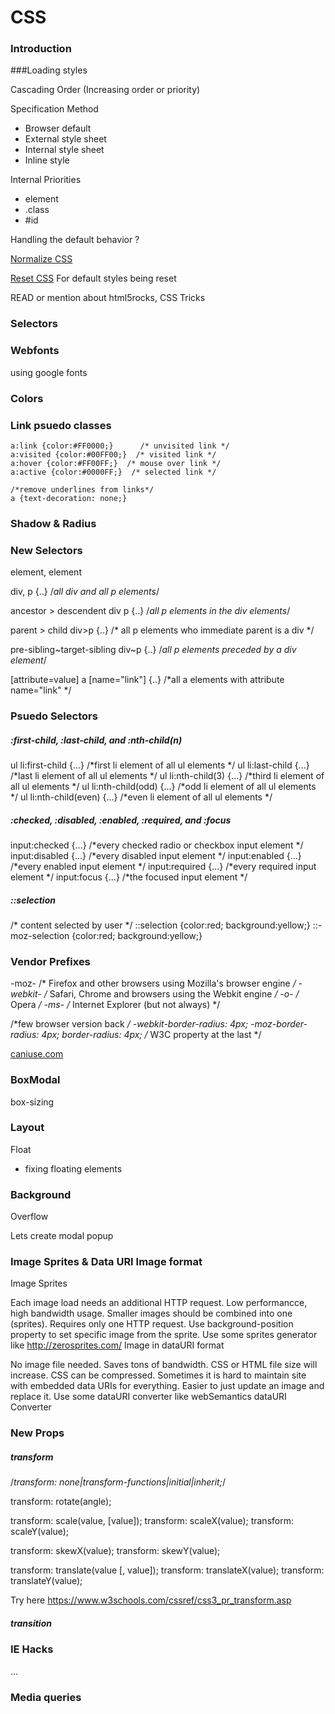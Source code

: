 # CSS

### Introduction


###Loading styles

Cascading Order (Increasing order or priority)

Specification Method
- Browser default
- External style sheet
- Internal style sheet
- Inline style

Internal Priorities

- element
- .class
- #id

Handling the default behavior ?

[Normalize CSS](http://necolas.github.io/normalize.css/)

[Reset CSS](http://meyerweb.com/eric/tools/css/reset/index.html)
For default styles being reset

READ or mention about
html5rocks, CSS Tricks

### Selectors

### Webfonts
using google fonts

### Colors


### Link psuedo classes

```
a:link {color:#FF0000;}      /* unvisited link */
a:visited {color:#00FF00;}  /* visited link */
a:hover {color:#FF00FF;}  /* mouse over link */
a:active {color:#0000FF;}  /* selected link */

/*remove underlines from links*/
a {text-decoration: none;}
```

### Shadow & Radius

### New Selectors

element, element

div, p {..} /*all div and all p elements*/

ancestor > descendent
div p {..} /*all p elements in the div elements*/

parent > child
div>p {..} /* all p elements who immediate parent is a div */

pre-sibling~target-sibling
div~p {..} /*all p elements preceded by a div element*/

[attribute=value]
a [name="link"] {..} /*all a elements with attribute name="link" */


### Psuedo Selectors

##### :first-child, :last-child, and :nth-child(n)

ul li:first-child {...} /*first li element of all ul elements */
ul li:last-child {...} /*last li element of all ul elements */
ul li:nth-child(3) {...} /*third li element of all ul elements */
ul li:nth-child(odd) {...} /*odd li element of all ul elements */
ul li:nth-child(even) {...} /*even li element of all ul elements */


##### :checked, :disabled, :enabled, :required, and :focus

input:checked {...} /*every checked radio or checkbox input element */
input:disabled {...} /*every disabled input element */
input:enabled {...} /*every enabled input element */
input:required {...} /*every required input element */
input:focus {...} /*the focused input element */

##### ::selection
/* content selected by user */
::selection {color:red; background:yellow;}
::-moz-selection {color:red; background:yellow;}



### Vendor Prefixes
-moz-     /* Firefox and other browsers using Mozilla's browser engine */
-webkit-  /* Safari, Chrome and browsers using the Webkit engine */
-o-       /* Opera */
-ms-      /* Internet Explorer (but not always) */

/*few browser version back */
-webkit-border-radius: 4px;
-moz-border-radius: 4px;
border-radius: 4px; /* W3C property at the last */

[caniuse.com](caniuse.com)

### BoxModal
box-sizing

### Layout
Float
- fixing floating elements


### Background

Overflow

Lets create modal popup

### Image Sprites & Data URI Image format
Image Sprites

Each image load needs an additional HTTP request. Low performancce, high bandwidth usage.
Smaller images should be combined into one (sprites). Requires only one HTTP request.
Use background-position property to set specific image from the sprite.
Use some sprites generator like http://zerosprites.com/
Image in dataURI format

No image file needed. Saves tons of bandwidth.
CSS or HTML file size will increase. CSS can be compressed.
Sometimes it is hard to maintain site with embedded data URIs for everything. Easier to just update an image and replace it.
Use some dataURI converter like webSemantics dataURI Converter

### New Props

##### transform
/*transform: none|transform-functions|initial|inherit;*/

transform: rotate(angle);

transform: scale(value, [value]);
transform: scaleX(value);
transform: scaleY(value);

transform: skewX(value);
transform: skewY(value);

transform:  translate(value [, value]);
transform: translateX(value);
transform: translateY(value);

Try here
https://www.w3schools.com/cssref/css3_pr_transform.asp

##### transition

### IE Hacks

<!DOCTYPE html>
<!--[if lt IE 7 ]> <html class="ie6"> <![endif]-->
<!--[if IE 7 ]>    <html class="ie7"> <![endif]-->
<!--[if IE 8 ]>    <html class="ie8"> <![endif]-->
<!--[if IE 9 ]>    <html class="ie9"> <![endif]-->
<!--[if (gt IE 9)|!(IE)]><!--> <html class=""> <!--<![endif]-->
<head>
...

### Media queries
